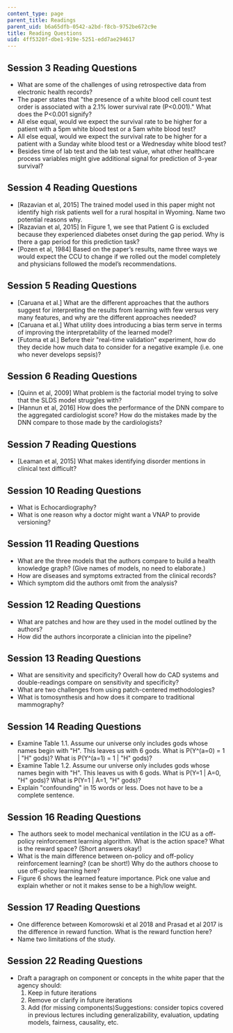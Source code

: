 ```yaml
---
content_type: page
parent_title: Readings
parent_uid: b6a65dfb-0542-a2bd-f8cb-9752be672c9e
title: Reading Questions
uid: 4ff5320f-dbe1-919e-5251-edd7ae294617
---
```


Session 3 Reading Questions
---------------------------

*   What are some of the challenges of using retrospective data from electronic health records?
*   The paper states that "the presence of a white blood cell count test order is associated with a 2.1% lower survival rate (P\<0.001)." What does the P\<0.001 signify?
*   All else equal, would we expect the survival rate to be higher for a patient with a 5pm white blood test or a 5am white blood test?
*   All else equal, would we expect the survival rate to be higher for a patient with a Sunday white blood test or a Wednesday white blood test?
*   Besides time of lab test and the lab test value, what other healthcare process variables might give additional signal for prediction of 3-year survival?

Session 4 Reading Questions
---------------------------

*   \[Razavian et al, 2015\] The trained model used in this paper might not identify high risk patients well for a rural hospital in Wyoming. Name two potential reasons why.
*   \[Razavian et al, 2015\] In Figure 1, we see that Patient G is excluded because they experienced diabetes onset during the gap period. Why is there a gap period for this prediction task?
*   \[Pozen et al, 1984\] Based on the paper’s results, name three ways we would expect the CCU to change if we rolled out the model completely and physicians followed the model’s recommendations.

Session 5 Reading Questions
---------------------------

*   \[Caruana et al.\] What are the different approaches that the authors suggest for interpreting the results from learning with few versus very many features, and why are the different approaches needed?
*   \[Caruana et al.\] What utility does introducing a bias term serve in terms of improving the interpretability of the learned model?
*   \[Futoma et al.\] Before their "real-time validation" experiment, how do they decide how much data to consider for a negative example (i.e. one who never develops sepsis)?

Session 6 Reading Questions
---------------------------

*   \[Quinn et al, 2009\] What problem is the factorial model trying to solve that the SLDS model struggles with?
*   \[Hannun et al, 2016\] How does the performance of the DNN compare to the aggregated cardiologist score? How do the mistakes made by the DNN compare to those made by the cardiologists?

Session 7 Reading Questions
---------------------------

*   \[Leaman et al, 2015\] What makes identifying disorder mentions in clinical text difficult?

Session 10 Reading Questions
----------------------------

*   What is Echocardiography?
*   What is one reason why a doctor might want a VNAP to provide versioning?

Session 11 Reading Questions
----------------------------

*   What are the three models that the authors compare to build a health knowledge graph? (Give names of models, no need to elaborate.)
*   How are diseases and symptoms extracted from the clinical records?
*   Which symptom did the authors omit from the analysis?

Session 12 Reading Questions
----------------------------

*   What are patches and how are they used in the model outlined by the authors?
*   How did the authors incorporate a clinician into the pipeline?

Session 13 Reading Questions
----------------------------

*   What are sensitivity and specificity? Overall how do CAD systems and double-readings compare on sensitivity and specificity?
*   What are two challenges from using patch-centered methodologies?
*   What is tomosynthesis and how does it compare to traditional mammography?

Session 14 Reading Questions
----------------------------

*   Examine Table 1.1. Assume our universe only includes gods whose names begin with "H". This leaves us with 6 gods. What is P(Y^(a=0) = 1 | "H" gods)? What is P(Y^(a=1) = 1 | "H" gods)?
*   Examine Table 1.2. Assume our universe only includes gods whose names begin with "H". This leaves us with 6 gods. What is P(Y=1 | A=0, "H" gods)? What is P(Y=1 | A=1, "H" gods)?
*   Explain "confounding" in 15 words or less. Does not have to be a complete sentence.

Session 16 Reading Questions
----------------------------

*   The authors seek to model mechanical ventilation in the ICU as a off-policy reinforcement learning algorithm. What is the action space? What is the reward space? (Short answers okay!)
*   What is the main difference between on-policy and off-policy reinforcement learning? (can be short!) Why do the authors choose to use off-policy learning here?
*   Figure 6 shows the learned feature importance. Pick one value and explain whether or not it makes sense to be a high/low weight.

Session 17 Reading Questions
----------------------------

*   One difference between Komorowski et al 2018 and Prasad et al 2017 is the difference in reward function. What is the reward function here?
*   Name two limitations of the study.

Session 22 Reading Questions
----------------------------

*   Draft a paragraph on component or concepts in the white paper that the agency should:
    1.  Keep in future iterations
    2.  Remove or clarify in future iterations
    3.  Add (for missing components)Suggestions: consider topics covered in previous lectures including generalizability, evaluation, updating models, fairness, causality, etc.